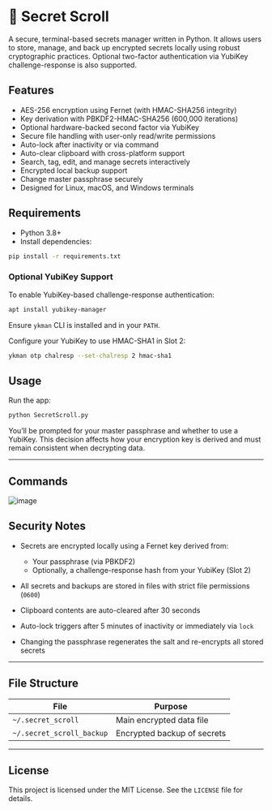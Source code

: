 # 📜 Secret Scroll

A secure, terminal-based secrets manager written in Python. It allows users to store, manage, and back up encrypted secrets locally using robust cryptographic practices. Optional two-factor authentication via YubiKey challenge-response is also supported.

## Features

* AES-256 encryption using Fernet (with HMAC-SHA256 integrity)
* Key derivation with PBKDF2-HMAC-SHA256 (600,000 iterations)
* Optional hardware-backed second factor via YubiKey
* Secure file handling with user-only read/write permissions
* Auto-lock after inactivity or via command
* Auto-clear clipboard with cross-platform support
* Search, tag, edit, and manage secrets interactively
* Encrypted local backup support
* Change master passphrase securely
* Designed for Linux, macOS, and Windows terminals

## Requirements

* Python 3.8+
* Install dependencies:

```bash
pip install -r requirements.txt
```

### Optional YubiKey Support

To enable YubiKey-based challenge-response authentication:

```bash
apt install yubikey-manager
```

Ensure `ykman` CLI is installed and in your `PATH`.

Configure your YubiKey to use HMAC-SHA1 in Slot 2:

```bash
ykman otp chalresp --set-chalresp 2 hmac-sha1
```


## Usage

Run the app:

```bash
python SecretScroll.py
```

You’ll be prompted for your master passphrase and whether to use a YubiKey. This decision affects how your encryption key is derived and must remain consistent when decrypting data.

---

## Commands

![image](https://github.com/user-attachments/assets/93bc16e8-cbd5-4fd0-8568-dc770653f4f4)

## Security Notes

* Secrets are encrypted locally using a Fernet key derived from:

  * Your passphrase (via PBKDF2)
  * Optionally, a challenge-response hash from your YubiKey (Slot 2)
* All secrets and backups are stored in files with strict file permissions (`0600`)
* Clipboard contents are auto-cleared after 30 seconds
* Auto-lock triggers after 5 minutes of inactivity or immediately via `lock`
* Changing the passphrase regenerates the salt and re-encrypts all stored secrets

---

## File Structure

| File                      | Purpose                     |
| ------------------------- | --------------------------- |
| `~/.secret_scroll`        | Main encrypted data file    |
| `~/.secret_scroll_backup` | Encrypted backup of secrets |

---

## License

This project is licensed under the MIT License. See the `LICENSE` file for details.
